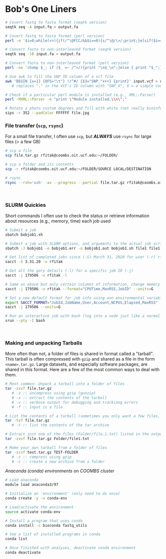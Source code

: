 # Bob's One Liners

```bash
# Covert fastq to fasta format (seqtk version)
seqtk seq -A input.fq > output.fa

# Covert fastq to fasta format (perl version)
perl -e '$i=0;while(<>){if(/^\@FCC/&&$i==0){s/^\@/\>/;print;}elsif($i==1){print;$i=-3}$i++;}' input.fq > output.fa

# Convert fasta to non-interleaved format (seqtk version)
seqtk seq -l0 input.fa > output.fa

# Convert fasta to non-interleaved format (perl version)
perl -ne 'chomp $_; if ($_ =~ /^>/){print "\n$_\n";}else { print "$_";}' input.fa | sed '1d' > out.fa

# Use awk to fill the SNP ID column of a vcf file
awk 'BEGIN {x=1} {OFS="\t"} !/^#/ {$3="SNP_"x++} {print}' input.vcf > output.vcf
   # replaces "." in the VCF's ID column with "SNP_X", X = a simple counter.

# Check if a particular perl module is installed (e.g., XML::Parser)
perl -MXML::Parser -e "print \"Module installed.\\n\";"

# Rotate a photo custom degrees and fill with white (not really bioinformatics???)
sips -r 352 --padColor FFFFFF file.jpg
```

### File transfer (`scp`, `rsync`)
For a small file transfer, I often use `scp`, but ___ALWAYS___ use `rsync` for large files (> a few GB)
```bash
# scp a file
scp file.tar.gz rfitak@coombs.oit.ucf.edu:~/FOLDER/

# scp a folder and its contents
scp -r rfitak@coombs.oit.ucf.edu:~/FOLDER/SOURCE LOCAL/DESTINATION

# rsync
rsync --rsh='ssh' -av --progress --partial file.tar.gz rfitak@coombs.oit.ucf.edu:~/FOLDER/
```

<br>

### SLURM Quickies
Short commands I often use to check the status or retrieve information about resources (e.g., memory, time) each job used
```bash
# Submit a job
sbatch bobjob1.sh

# Submit a job with SLURM options, and arguments to the actual job script
sbatch -J bobjob1 -e bobjob1.err -o bobjob1.out bobjob1.sh file1 file1

# Get list of completed jobs since (-S) March 31, 2020 for user (-r) rfitak
sacct -S 3.31.20 -u rfitak

# Get all the gory details (-l) for a specific job ID (-j)
sacct -j 179506 -u rfitak -l

# Same as above but only certain columns of information, change memory to (G)igabytes
sacct -j 179506 -u rfitak --format="CPUTime,MaxRSS,JobID" --units=G

# Set a new default format for job info using ann environmental variable
export SACCT_FORMAT="JobId,JobName,User,Account,NCPUS,Elapsed,MaxRSS"
sacct -j 179506 --units=G

# Run an interactive job with bash (log into a node just like a normal ssh session: USE SPARINGLY!)
srun --pty -I bash
```

<br>

### Making and unpacking Tarballs
More often than not, a folder of files is shared in format called a "tarball".  This tarball is often compressed with `gzip` and shared as a file in the form `<name>.tar.gz`.  Large datasets, and especially software packages, are shared in this format.  Here are a few of the most common ways to deal with them.
```bash
# Most common: Unpack a tarball into a folder of files
tar -zxvf file.tar.gz
   # -z :: uncompress using gzip (gunzip)
   # -x :: extract the contents of the tarball
   # -v :: verbose output for debugging and trackinng errors
   # -f :: input is a file

# List the contents of a tarball (sometimes you only want a few files, not the entire contents.  This saves space.
tar -tvf file.tar.gz
   # -t :: list the contents of the tar archive

# Extract just one of the files (Folder/file.1.txt) listed in the output above
tar -zxvf file.tar.gz Folder/file1.txt

# Make your own tarball from a folder of files
tar -zcvf test.tar.gz TEST-FOLDER
   # -z :: compress using gzip
   # -c :: create a new archive from a folder
```

_Anaconda (conda) environments on COOMBS cluster_
```bash
# Load anaconda
module load anaconda3/97

# Initialize an 'environment' (only need to do once)
conda create -y -n conda-env

# Load/activate the environment
source activate conda-env

# Install a program that uses conda
conda install -c bioconda fastq_utils

# See a list of installed programs in conda
conda list

# Once finished with analyses, deactivate conda environment
conda deactivate
```
